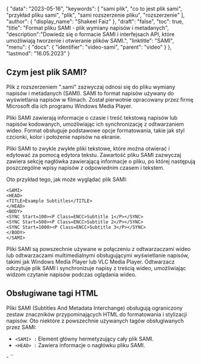{
"data": "2023-05-16",
  "keywords": [
"sami plik",
"co to jest plik sami",
"przykład pliku sami",
"plik",
"sami rozszerzenie pliku",
"rozszerzenie"
],
  "author": {
"display_name": "Shakeel Faiz"
},
"draft": "false",
"toc": true,
"title": "Format pliku SAMI - plik wymiany napisów i metadanych",
  "description":"Dowiedz się o formacie SAMI i interfejsach API, które umożliwiają tworzenie i otwieranie plików SAMI.",
  "linktitle": "SAMI",
  "menu": {
    "docs": {
      "identifier": "video-sami",
      "parent": "video"
}
},
"lastmod": "16.05.2023"
}

## Czym jest plik SAMI?

Plik z rozszerzeniem ".sami" zazwyczaj odnosi się do pliku wymiany napisów i metadanych (SAMI). SAMI to format napisów używany do wyświetlania napisów w filmach. Został pierwotnie opracowany przez firmę Microsoft dla ich programu Windows Media Player.

Pliki SAMI zawierają informacje o czasie i treść tekstową napisów lub napisów kodowanych, umożliwiając ich synchronizację z odtwarzaniem wideo. Format obsługuje podstawowe opcje formatowania, takie jak styl czcionki, kolor i położenie napisów na ekranie.

Pliki SAMI to zwykle zwykłe pliki tekstowe, które można otwierać i edytować za pomocą edytora tekstu. Zawartość pliku SAMI zazwyczaj zawiera sekcję nagłówka zawierającą informacje o pliku, po której następują poszczególne wpisy napisów z odpowiednim czasem i tekstem.

Oto przykład tego, jak może wyglądać plik SAMI:

```
<SAMI>
<HEAD>
<TITLE>Example Subtitles</TITLE>
</HEAD>
<BODY>
<SYNC Start=100><P Class=ENCC>Subtitle 1</P></SYNC>
<SYNC Start=500><P Class=ENCC>Subtitle 2</P></SYNC>
<SYNC Start=1000><P Class=ENCC>Subtitle 3</P></SYNC>
</BODY>
</SAMI>
```

Pliki SAMI są powszechnie używane w połączeniu z odtwarzaczami wideo lub odtwarzaczami multimedialnymi obsługującymi wyświetlanie napisów, takimi jak Windows Media Player lub VLC Media Player. Odtwarzacz odczytuje plik SAMI i synchronizuje napisy z treścią wideo, umożliwiając widzom czytanie napisów podczas oglądania wideo.

## Obsługiwane tagi HTML

Pliki SAMI (Subtitles And Metadata Interchange) obsługują ograniczony zestaw znaczników przypominających HTML do formatowania i stylizacji napisów. Oto niektóre z powszechnie używanych tagów obsługiwanych przez SAMI:

- ``<SAMI> :`` Element główny hermetyzujący cały plik SAMI.
- ``<HEAD> :`` Zawiera informacje o nagłówku pliku SAMI.
<html>- ``<TITLE> :`` Określa tytuł pliku SAMI. </html>
- ``<BODY> :`` Zawiera wpisy napisów i informacje o ich czasie.
- ``<SYNC> :`` Reprezentuje punkt synchronizacji wpisu napisów. Określa moment, w którym napisy powinny być wyświetlane.
- ``<P> :`` Zawiera rzeczywistą treść napisów. Zwykle jest używany w obrębie a<SYNC> blok.
<html>- `` <FONT>:`` Określa właściwości czcionki dla załączonego tekstu. Atrybuty takie jak Kolor, Twarz, Rozmiar i Styl mogą służyć do modyfikowania wyglądu czcionki.</font>
- ``<BR> :`` Wstawia podział wiersza w napisach.
<html>- `` <B>:`` Wyświetla pogrubiony tekst.</b>
<html>- `` <I>:`` Wyświetla załączony tekst kursywą.</i>
<html>- `` <U>:`` Wyświetla podkreślony tekst.</u>
- ``<C> :`` Określa położenie lub wyrównanie tekstu napisów na ekranie. Obsługuje atrybuty takie jak Środek, Środek, Lewo, Prawo, Góra, Dół i ich kombinacje.
- ``<LANG> :`` Określa kod języka napisów. Pomaga w identyfikacji języka napisów.

Oto niektóre z podstawowych tagów obsługiwanych przez pliki SAMI. Należy pamiętać, że SAMI nie obsługuje pełnego zakresu znaczników i atrybutów HTML. Obsługiwane tagi skupiają się przede wszystkim na stylizacji i pozycjonowaniu napisów, a nie na zapewnianiu rozbudowanej struktury dokumentu lub interaktywności.

## Bibliografia
* [SAMI](https://en.wikipedia.org/wiki/SAMI)

